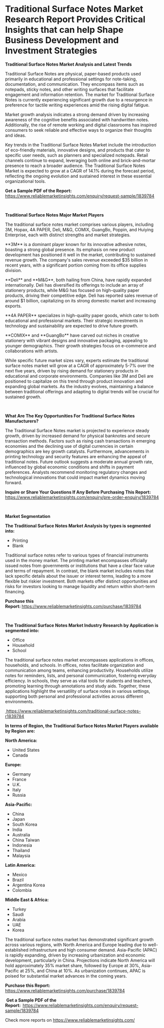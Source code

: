 <p><h1>Traditional Surface Notes Market Research Report Provides Critical Insights that can help Shape Business Development and Investment Strategies</h1></p><p><strong>Traditional Surface Notes Market Analysis and Latest Trends</strong></p>
<p><p>Traditional Surface Notes are physical, paper-based products used primarily in educational and professional settings for note-taking, documentation, and communication. They encompass items such as notepads, sticky notes, and other writing surfaces that facilitate engagement and information retention. The market for Traditional Surface Notes is currently experiencing significant growth due to a resurgence in preference for tactile writing experiences amid the rising digital fatigue.</p><p>Market growth analysis indicates a strong demand driven by increasing awareness of the cognitive benefits associated with handwritten notes. Additionally, the rise of remote working and digital classrooms has inspired consumers to seek reliable and effective ways to organize their thoughts and ideas. </p><p>Key trends in the Traditional Surface Notes Market include the introduction of eco-friendly materials, innovative designs, and products that cater to specific user needs, such as planners and specialized notepads. Retail channels continue to expand, leveraging both online and brick-and-mortar presence to reach a broader audience. The Traditional Surface Notes Market is expected to grow at a CAGR of 14.1% during the forecast period, reflecting the ongoing evolution and sustained interest in these essential organizational tools.</p></p>
<p><strong>Get a Sample PDF of the Report:&nbsp;</strong> <a href="https://www.reliablemarketinsights.com/enquiry/request-sample/1839784?utm_campaign=2636&utm_medium=2&utm_source=Github&utm_content=ia&utm_term=05042025&utm_id=traditional-surface-notes">https://www.reliablemarketinsights.com/enquiry/request-sample/1839784</a></p>
<p>&nbsp;</p>
<p><strong>Traditional Surface Notes Major Market Players</strong></p>
<p><p>The traditional surface notes market comprises various players, including 3M, Hopax, 4A PAPER, Deli, M&G, COMIX, GuangBo, Poppin, and Huiying Enterprise, each with distinct strengths and market strategies. </p><p>**3M** is a dominant player known for its innovative adhesive notes, boasting a strong global presence. Its emphasis on new product development has positioned it well in the market, contributing to sustained revenue growth. The company's sales revenue exceeded $35 billion in recent years, with a significant portion coming from its office supplies division.</p><p>**Deli** and **M&G**, both hailing from China, have rapidly expanded internationally. Deli has diversified its offerings to include an array of stationery products, while M&G has focused on high-quality paper products, driving their competitive edge. Deli has reported sales revenue of around $1 billion, capitalizing on its strong domestic market and increasing exports.</p><p>**4A PAPER** specializes in high-quality paper goods, which cater to both educational and professional markets. Their strategic investments in technology and sustainability are expected to drive future growth. </p><p>**COMIX** and **GuangBo** have carved out niches in creative stationery with vibrant designs and innovative packaging, appealing to younger demographics. Their growth strategies focus on e-commerce and collaborations with artists.</p><p>While specific future market sizes vary, experts estimate the traditional surface notes market will grow at a CAGR of approximately 5-7% over the next five years, driven by rising demand for stationery products in educational and corporate environments. Companies like 3M and Deli are positioned to capitalize on this trend through product innovation and expanding global markets. As the industry evolves, maintaining a balance between traditional offerings and adapting to digital trends will be crucial for sustained growth.</p></p>
<p>&nbsp;</p>
<p><strong>What Are The Key Opportunities For Traditional Surface Notes Manufacturers?</strong></p>
<p><p>The Traditional Surface Notes market is projected to experience steady growth, driven by increased demand for physical banknotes and secure transaction methods. Factors such as rising cash transactions in emerging economies and the declining use of digital currencies in certain demographics are key growth catalysts. Furthermore, advancements in printing technology and security features are enhancing the appeal of traditional notes. Future outlook suggests a moderate annual growth rate, influenced by global economic conditions and shifts in payment preferences. Analysts recommend monitoring regulatory changes and technological innovations that could impact market dynamics moving forward.</p></p>
<p><strong>Inquire or Share Your Questions If Any Before Purchasing This Report:</strong> <a href="https://www.reliablemarketinsights.com/enquiry/pre-order-enquiry/1839784?utm_campaign=2636&utm_medium=2&utm_source=Github&utm_content=ia&utm_term=05042025&utm_id=traditional-surface-notes">https://www.reliablemarketinsights.com/enquiry/pre-order-enquiry/1839784</a></p>
<p>&nbsp;</p>
<p><strong>Market Segmentation</strong></p>
<p><strong>The Traditional Surface Notes Market Analysis by types is segmented into:</strong></p>
<p><ul><li>Printing</li><li>Blank</li></ul></p>
<p><p>Traditional surface notes refer to various types of financial instruments used in the money market. The printing market encompasses officially issued notes from governments or institutions that have a clear face value and terms of repayment. In contrast, the blank market includes notes that lack specific details about the issuer or interest terms, leading to a more flexible but riskier investment. Both markets offer distinct opportunities and risks for investors looking to manage liquidity and return within short-term financing.</p></p>
<p><strong>Purchase this Report:&nbsp;</strong><a href="https://www.reliablemarketinsights.com/purchase/1839784?utm_campaign=2636&utm_medium=2&utm_source=Github&utm_content=ia&utm_term=05042025&utm_id=traditional-surface-notes">https://www.reliablemarketinsights.com/purchase/1839784</a></p>
<p>&nbsp;</p>
<p><strong>The Traditional Surface Notes Market Industry Research by Application is segmented into:</strong></p>
<p><ul><li>Office</li><li>Household</li><li>School</li></ul></p>
<p><p>The traditional surface notes market encompasses applications in offices, households, and schools. In offices, notes facilitate organization and communication among teams, enhancing productivity. Households utilize notes for reminders, lists, and personal communication, fostering everyday efficiency. In schools, they serve as vital tools for students and teachers, promoting learning through annotations and study aids. Together, these applications highlight the versatility of surface notes in various settings, supporting both personal and professional activities across different environments.</p></p>
<p><a href="https://www.reliablemarketinsights.com/traditional-surface-notes-r1839784?utm_campaign=2636&utm_medium=2&utm_source=Github&utm_content=ia&utm_term=05042025&utm_id=traditional-surface-notes">&nbsp;https://www.reliablemarketinsights.com/traditional-surface-notes-r1839784</a></p>
<p><strong>In terms of Region, the Traditional Surface Notes Market Players available by Region are:</strong></p>
<p>
    <p> <strong> North America: </strong>
        <ul>
            <li>United States</li>
            <li>Canada</li>
        </ul>
        </p> 
    <p> <strong> Europe: </strong>
        <ul>
            <li>Germany</li>
            <li>France</li>
            <li>U.K.</li>
            <li>Italy</li>
            <li>Russia</li>
        </ul>
        </p> 
    <p> <strong> Asia-Pacific: </strong>
        <ul>
            <li>China</li>
            <li>Japan</li>
            <li>South Korea</li>
            <li>India</li>
            <li>Australia</li>
            <li>China Taiwan</li>
            <li>Indonesia</li>
            <li>Thailand</li>
            <li>Malaysia</li>
        </ul>
        </p> 
    <p> <strong> Latin America: </strong>
        <ul>
            <li>Mexico</li>
            <li>Brazil</li>
            <li>Argentina Korea</li>
            <li>Colombia</li>
        </ul>
        </p> 
    <p> <strong> Middle East & Africa: </strong>
        <ul>
            <li>Turkey</li>
            <li>Saudi</li>
            <li>Arabia</li>
            <li>UAE</li>
            <li>Korea</li>
        </ul>
    </p>
    </p>
<p><p>The traditional surface notes market has demonstrated significant growth across various regions, with North America and Europe leading due to well-established infrastructure and high consumer demand. Asia-Pacific (APAC) is rapidly expanding, driven by increasing urbanization and economic development, particularly in China. Projections indicate North America will hold approximately 35% market share, followed by Europe at 30%, Asia-Pacific at 25%, and China at 10%. As urbanization continues, APAC is poised for substantial market advances in the coming years.</p></p>
<p><strong>Purchase this Report: </strong><a href="https://www.reliablemarketinsights.com/purchase/1839784?utm_campaign=2636&utm_medium=2&utm_source=Github&utm_content=ia&utm_term=05042025&utm_id=traditional-surface-notes">https://www.reliablemarketinsights.com/purchase/1839784</a></p>
<p>&nbsp;<strong>Get a Sample PDF of the Report:&nbsp;&nbsp;</strong><a href="https://www.reliablemarketinsights.com/enquiry/request-sample/1839784?utm_campaign=2636&utm_medium=2&utm_source=Github&utm_content=ia&utm_term=05042025&utm_id=traditional-surface-notes">https://www.reliablemarketinsights.com/enquiry/request-sample/1839784</a></p>
<p><strong></strong></p>
<p>Check more reports on <a href="https://www.reliablemarketinsights.com/?utm_campaign=2636&utm_medium=2&utm_source=Github&utm_content=ia&utm_term=05042025&utm_id=traditional-surface-notes">https://www.reliablemarketinsights.com/</a></p>